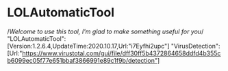 # LOLAutomaticTool
/*Welcome to use this tool, I'm glad to make something useful for you*/
"LOLAutomaticTool":[Version:1.2.6.4,UpdateTime:2020.10.17,Url:"i7Eyfhi2upc"]
"VirusDetection":[Url:"https://www.virustotal.com/gui/file/dff30ff5b4372864658ddfd4b355cb6099ec05f77e651bbaf3866991e89c1f9b/detection"]
